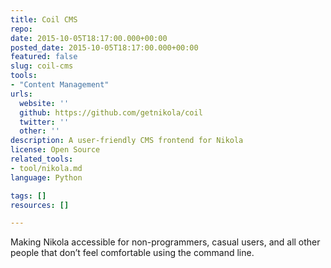 ```yaml
---
title: Coil CMS
repo: 
date: 2015-10-05T18:17:00.000+00:00
posted_date: 2015-10-05T18:17:00.000+00:00
featured: false
slug: coil-cms
tools:
- "Content Management"
urls:
  website: ''
  github: https://github.com/getnikola/coil
  twitter: ''
  other: ''
description: A user-friendly CMS frontend for Nikola
license: Open Source
related_tools:
- tool/nikola.md
language: Python

tags: []
resources: []

---
```

Making Nikola accessible for non-programmers, casual users, and all other people that don’t feel comfortable using the command line.




